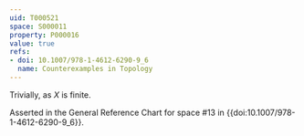 ```yaml
---
uid: T000521
space: S000011
property: P000016
value: true
refs:
- doi: 10.1007/978-1-4612-6290-9_6
  name: Counterexamples in Topology
---
```


Trivially, as $X$ is finite.

Asserted in the General Reference Chart for space #13 in
{{doi:10.1007/978-1-4612-6290-9_6}}.
